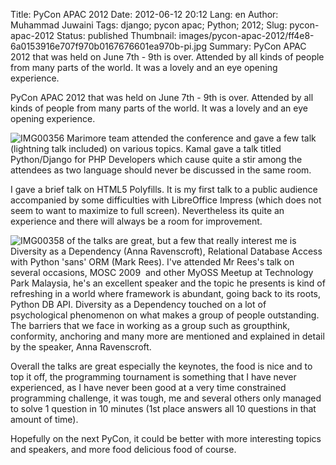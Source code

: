 Title: PyCon APAC 2012
Date: 2012-06-12 20:12
Lang: en
Author: Muhammad Juwaini
Tags: django; pycon apac; Python; 2012;
Slug: pycon-apac-2012
Status: published
Thumbnail: images/pycon-apac-2012/ff4e8-6a0153916e707f970b0167676601ea970b-pi.jpg
Summary: PyCon APAC 2012 that was held on June 7th - 9th is over. Attended by all kinds of people from many parts of the world. It was a lovely and an eye opening experience.

PyCon APAC 2012 that was held on June 7th - 9th is over. Attended by all
kinds of people from many parts of the world. It was a lovely and an eye
opening experience.

![IMG00356]({filename}/images/pycon-apac-2012/ff4e8-6a0153916e707f970b0167676601ea970b-pi.jpg "IMG00356")
Marimore team attended the conference and gave a few talk (lightning
talk included) on various topics. Kamal gave a talk titled Python/Django
for PHP Developers which cause quite a stir among the attendees as two
language should never be discussed in the same room.

I gave a brief talk on HTML5 Polyfills. It is my first talk to a public
audience accompanied by some difficulties with LibreOffice Impress
(which does not seem to want to maximize to full screen). Nevertheless
its quite an experience and there will always be a room for
improvement. 

![IMG00358]({filename}/images/pycon-apac-2012/01c8b-6a0153916e707f970b0176155b84da970c-pi.jpg "IMG00358")
of the talks are great, but a few that really interest me is Diversity
as a Dependency (Anna Ravenscroft), Relational Database Access with
Python 'sans' ORM (Mark Rees). I've attended Mr Rees's talk on several
occasions, MOSC 2009
 and other MyOSS Meetup at Technology Park Malaysia, he's an excellent
speaker and the topic he presents is kind of refreshing in a world where
framework is abundant, going back to its roots, Python DB API. Diversity
as a Dependency touched on a lot of psychological phenomenon on what
makes a group of people outstanding. The barriers that we face in
working as a group such as groupthink, conformity, anchoring and many
more are mentioned and explained in detail by the speaker, Anna
Ravenscroft.

Overall the talks are great especially the keynotes, the food is nice
and to top it off, the programming tournament is something that I have
never experienced, as I have never been good at a very time constrained
programming challenge, it was tough, me and several others only managed
to solve 1 question in 10 minutes (1st place answers all 10 questions in
that amount of time). 

Hopefully on the next PyCon, it could be better with more interesting
topics and speakers, and more food delicious food of course.
